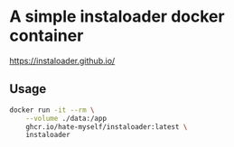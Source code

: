 # A simple instaloader docker container

https://instaloader.github.io/

## Usage

```bash
docker run -it --rm \
    --volume ./data:/app
    ghcr.io/hate-myself/instaloader:latest \
    instaloader
```
